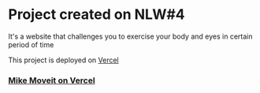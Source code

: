 # Project created on NLW#4

It's a website that challenges you to exercise your body and eyes in certain period of time

This project is deployed on [Vercel](https://vercel.com/)
### [Mike Moveit on Vercel](https://mike-moveit.vercel.app/)
